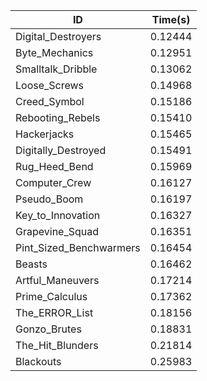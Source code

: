 |ID|Time(s)|
|-|-|
|Digital_Destroyers|0.12444|
|Byte_Mechanics|0.12951|
|Smalltalk_Dribble|0.13062|
|Loose_Screws|0.14968|
|Creed_Symbol|0.15186|
|Rebooting_Rebels|0.15410|
|Hackerjacks|0.15465|
|Digitally_Destroyed|0.15491|
|Rug_Heed_Bend|0.15969|
|Computer_Crew|0.16127|
|Pseudo_Boom|0.16197|
|Key_to_Innovation|0.16327|
|Grapevine_Squad|0.16351|
|Pint_Sized_Benchwarmers|0.16454|
|Beasts|0.16462|
|Artful_Maneuvers|0.17214|
|Prime_Calculus|0.17362|
|The_ERROR_List|0.18156|
|Gonzo_Brutes|0.18831|
|The_Hit_Blunders|0.21814|
|Blackouts|0.25983|
